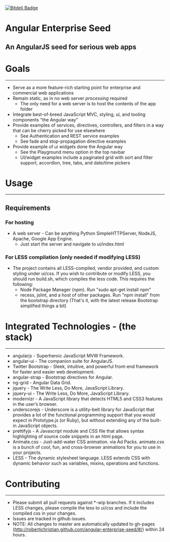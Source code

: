 [![Bitdeli Badge](https://d2weczhvl823v0.cloudfront.net/robertjchristian/angular-enterprise-seed/trend.png)](https://bitdeli.com/free "Bitdeli Badge")

# Angular Enterprise Seed
## An AngularJS seed for serious web apps


# Goals

***

* Serve as a more feature-rich starting point for enterprise and commercial web applications
* Remain static, as in no web server _processing_ required
  - The only need for a web server is to host the contents of the app folder
* Integrate best-of-breed JavaScript MVC, styling, ui, and tooling components "the Angular way"
* Provide examples of services, directives, controllers, and filters in a way that can be cherry picked for use elsewhere
  - See Authentication and REST service examples
  - See fade and stop-propagation directive examples
* Provide example of ui widgets done the Angular way
  - See the Playground menu option in the top navbar
  - UI/widget examples include a paginated grid with sort and filter support, accordion, tree, tabs, and date/time pickers


# Usage

***

##  Requirements

### For hosting

* A web server - Can be anything Python SimpleHTTPServer, NodeJS, Apache, Google App Engine.
  - Just start the server and navigate to ui/index.html

### For LESS compilation (only needed if modifying LESS)
* The project contains all LESS-compiled, vendor provided, and custom styling under ui/css.  If you wish to contribute or modify LESS, you should run build.sh, which compiles the less code.  This requires the following:
  - Node Package Manager (npm).  Run "sudo apt-get install npm"
  - recess, jslint, and a host of other packages.  Run "npm install" from the bootstrap directory (That's it, with the latest release Bootstrap simplified things a bit)

# Integrated Technologies - (the stack)

***

* angularjs - Superheroic JavaScript MVW Framework.
* angular-ui - The companion suite for AngularJS.
* Twitter Bootstrap - Sleek, intuitive, and powerful front-end framework for faster and easier web development.
* angular-strap - Bootstrap directives for Angular.
* ng-grid - Angular Data Grid.
* jquery - The Write Less, Do More, JavaScript Library.
* jquery-ui - The Write Less, Do More, JavaScript Library.
* modernizr - A JavaScript library that detects HTML5 and CSS3 features in the user’s browser.
* underscorejs - Underscore is a utility-belt library for JavaScript that provides a lot of the functional programming support that you would expect in Prototype.js (or Ruby), but without extending any of the built-in JavaScript objects.
* prettifyjs - A Javascript module and CSS file that allows syntax highlighting of source code snippets in an html page.
* Animate.css -  Just-add-water CSS animation. via Ad Packs. animate.css is a bunch of cool, fun, and cross-browser animations for you to use in your projects.
* LESS - The dynamic stylesheet language.  LESS extends CSS with dynamic behavior such as variables, mixins, operations and functions.

# Contributing

***

* Please submit all pull requests against *-wip branches.  If it includes LESS changes, please compile the less to ui/css and include the compiled css in your changes.
* Issues are tracked in github issues.
* NOTE:  All changes to master are automatically updated to gh-pages (http://robertjchristian.github.com/angular-enterprise-seed/#/) within 24 hours.

